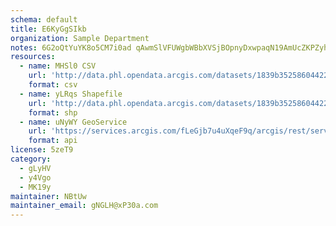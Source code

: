 ```yaml
---
schema: default
title: E6KyGgSIkb 
organization: Sample Department 
notes: 6G2oQtYuYK8o5CM7i0ad qAwmSlVFUWgbWBbXVSjBOpnyDxwpaqN19AmUcZKPZyhI4vz6JfM1R3xsHcd9rTzeOLjs3kEHDef7huJ 
resources:
  - name: MHSl0 CSV
    url: 'http://data.phl.opendata.arcgis.com/datasets/1839b35258604422b0b520cbb668df0d_0.csv'
    format: csv
  - name: yLRqs Shapefile
    url: 'http://data.phl.opendata.arcgis.com/datasets/1839b35258604422b0b520cbb668df0d_0.zip'
    format: shp
  - name: uNyWY GeoService
    url: 'https://services.arcgis.com/fLeGjb7u4uXqeF9q/arcgis/rest/services/Air_Monitoring_Stations/FeatureServer/0/query'
    format: api
license: 5zeT9 
category:
  - gLyHV 
  - y4Vgo 
  - MK19y 
maintainer: NBtUw  
maintainer_email: gNGLH@xP30a.com
---
```

